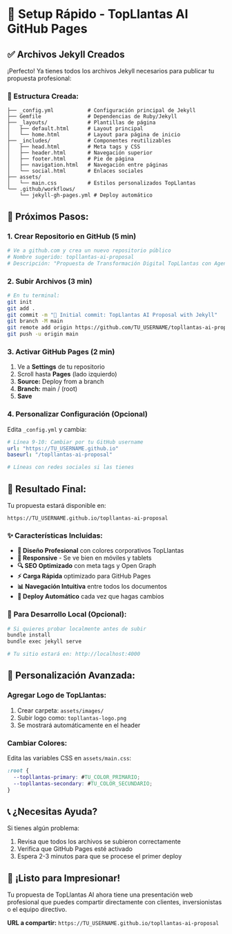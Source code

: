 # 🚀 Setup Rápido - TopLlantas AI GitHub Pages

## ✅ Archivos Jekyll Creados

¡Perfecto! Ya tienes todos los archivos Jekyll necesarios para publicar tu propuesta profesional:

### 📁 Estructura Creada:
```
├── _config.yml           # Configuración principal de Jekyll
├── Gemfile               # Dependencias de Ruby/Jekyll
├── _layouts/             # Plantillas de página
│   ├── default.html      # Layout principal
│   └── home.html         # Layout para página de inicio
├── _includes/            # Componentes reutilizables
│   ├── head.html         # Meta tags y CSS
│   ├── header.html       # Navegación superior
│   ├── footer.html       # Pie de página
│   ├── navigation.html   # Navegación entre páginas
│   └── social.html       # Enlaces sociales
├── assets/
│   └── main.css          # Estilos personalizados TopLlantas
└── .github/workflows/
    └── jekyll-gh-pages.yml # Deploy automático
```

## 🔧 Próximos Pasos:

### 1. **Crear Repositorio en GitHub** (5 min)
```bash
# Ve a github.com y crea un nuevo repositorio público
# Nombre sugerido: topllantas-ai-proposal
# Descripción: "Propuesta de Transformación Digital TopLlantas con Agentes de AI"
```

### 2. **Subir Archivos** (3 min)
```bash
# En tu terminal:
git init
git add .
git commit -m "🚀 Initial commit: TopLlantas AI Proposal with Jekyll"
git branch -M main
git remote add origin https://github.com/TU_USERNAME/topllantas-ai-proposal.git
git push -u origin main
```

### 3. **Activar GitHub Pages** (2 min)
1. Ve a **Settings** de tu repositorio
2. Scroll hasta **Pages** (lado izquierdo)
3. **Source:** Deploy from a branch
4. **Branch:** main / (root)
5. **Save**

### 4. **Personalizar Configuración** (Opcional)
Edita `_config.yml` y cambia:
```yaml
# Línea 9-10: Cambiar por tu GitHub username
url: "https://TU_USERNAME.github.io"
baseurl: "/topllantas-ai-proposal"

# Líneas con redes sociales si las tienes
```

## 🎯 **Resultado Final:**

Tu propuesta estará disponible en:
```
https://TU_USERNAME.github.io/topllantas-ai-proposal
```

### ✨ **Características Incluidas:**

- **🎨 Diseño Profesional** con colores corporativos TopLlantas
- **📱 Responsive** - Se ve bien en móviles y tablets
- **🔍 SEO Optimizado** con meta tags y Open Graph
- **⚡ Carga Rápida** optimizado para GitHub Pages
- **📊 Navegación Intuitiva** entre todos los documentos
- **🔄 Deploy Automático** cada vez que hagas cambios

### 🔧 **Para Desarrollo Local** (Opcional):
```bash
# Si quieres probar localmente antes de subir
bundle install
bundle exec jekyll serve

# Tu sitio estará en: http://localhost:4000
```

## 🎨 **Personalización Avanzada:**

### Agregar Logo de TopLlantas:
1. Crear carpeta: `assets/images/`
2. Subir logo como: `topllantas-logo.png`
3. Se mostrará automáticamente en el header

### Cambiar Colores:
Edita las variables CSS en `assets/main.css`:
```css
:root {
  --topllantas-primary: #TU_COLOR_PRIMARIO;
  --topllantas-secondary: #TU_COLOR_SECUNDARIO;
}
```

## 📞 **¿Necesitas Ayuda?**

Si tienes algún problema:
1. Revisa que todos los archivos se subieron correctamente
2. Verifica que GitHub Pages esté activado
3. Espera 2-3 minutos para que se procese el primer deploy

## 🎉 **¡Listo para Impresionar!**

Tu propuesta de TopLlantas AI ahora tiene una presentación web profesional que puedes compartir directamente con clientes, inversionistas o el equipo directivo.

**URL a compartir:** `https://TU_USERNAME.github.io/topllantas-ai-proposal`
